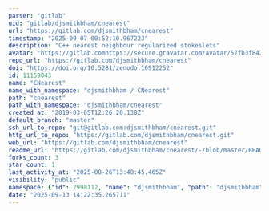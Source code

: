 ```yaml
---
parser: "gitlab"
uid: "gitlab/djsmithbham/cnearest"
url: "https://gitlab.com/djsmithbham/cnearest"
timestamp: "2025-09-07 00:52:10.967223"
description: "C++ nearest neighbour regularized stokeslets"
avatar: "https://gitlab.comhttps://secure.gravatar.com/avatar/57fb3f84247cf26d17524740e89fc3db5092bc92791737523f4ae84527ba4e29?s=80&d=identicon"
repo_url: "https://gitlab.com/djsmithbham/cnearest"
doi: "https://doi.org/10.5281/zenodo.16912252"
id: 11159043
name: "CNearest"
name_with_namespace: "djsmithbham / CNearest"
path: "cnearest"
path_with_namespace: "djsmithbham/cnearest"
created_at: "2019-03-05T12:26:20.138Z"
default_branch: "master"
ssh_url_to_repo: "git@gitlab.com:djsmithbham/cnearest.git"
http_url_to_repo: "https://gitlab.com/djsmithbham/cnearest.git"
web_url: "https://gitlab.com/djsmithbham/cnearest"
readme_url: "https://gitlab.com/djsmithbham/cnearest/-/blob/master/README.md"
forks_count: 3
star_count: 1
last_activity_at: "2025-08-26T13:48:45.465Z"
visibility: "public"
namespace: {"id": 2998112, "name": "djsmithbham", "path": "djsmithbham", "kind": "user", "full_path": "djsmithbham", "parent_id": null, "avatar_url": "https://secure.gravatar.com/avatar/57fb3f84247cf26d17524740e89fc3db5092bc92791737523f4ae84527ba4e29?s=80&d=identicon", "web_url": "https://gitlab.com/djsmithbham"}
date: "2025-09-13 14:22:35.265711"
---
```

